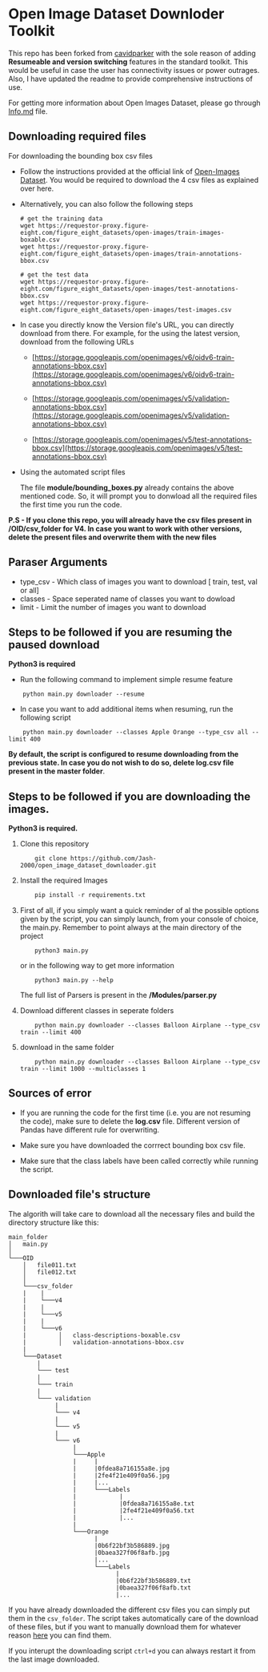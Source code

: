 # Open Image Dataset Downloder Toolkit

This repo has been forked from [cavidparker](https://github.com/cavidparker/open_image_dataset_downloader) with the sole reason of adding **__Resumeable__ and __version switching__** features in the standard toolkit. This would be useful in case the user has connectivity issues or power outrages. Also, I have updated the readme to provide comprehensive instructions of use. 

For getting more information about Open Images Dataset, please go through [Info.md](https://github.com/Jash-2000/open_image_dataset_downloader/blob/main/Info.md) file. 

## Downloading required files

For downloading the bounding box csv files 
* Follow the instructions provided at the official link of [Open-Images Dataset](https://storage.googleapis.com/openimages/web/download.html). You would be required to download the 4 csv files as explained over here. 

* Alternatively, you can also follow the following steps

    ```
    # get the training data
    wget https://requestor-proxy.figure-eight.com/figure_eight_datasets/open-images/train-images-boxable.csv
    wget https://requestor-proxy.figure-eight.com/figure_eight_datasets/open-images/train-annotations-bbox.csv

    # get the test data
    wget https://requestor-proxy.figure-eight.com/figure_eight_datasets/open-images/test-annotations-bbox.csv
    wget https://requestor-proxy.figure-eight.com/figure_eight_datasets/open-images/test-images.csv
    ```
* In case you directly know the Version file's URL, you can directly download from there. For example, for the using the latest version, download from the following URLs

    * [https://storage.googleapis.com/openimages/v6/oidv6-train-annotations-bbox.csv](https://storage.googleapis.com/openimages/v6/oidv6-train-annotations-bbox.csv)
    
    * [https://storage.googleapis.com/openimages/v5/validation-annotations-bbox.csv](https://storage.googleapis.com/openimages/v5/validation-annotations-bbox.csv)
    
    * [https://storage.googleapis.com/openimages/v5/test-annotations-bbox.csv](https://storage.googleapis.com/openimages/v5/test-annotations-bbox.csv) 

* Using the automated script files

    The file **module/bounding_boxes.py** already contains the above mentioned code. So, it will prompt you to donwload all the required files the first time you run the code.

**P.S -  If you clone this repo, you will already have the csv files present in **/OID/csv_folder** for V4. In case you want to work with other versions, delete the present files and overwrite them with the new files**

## Paraser Arguments

* type_csv - Which class of images you want to download [ train, test, val or all]
* classes - Space seperated name of classes you want to dowload
* limit - Limit the number of images you want to download

## Steps to be followed if you are resuming the paused download

**Python3 is required**
 
* Run the following command to implement simple resume feature

```shell
    python main.py downloader --resume
```

* In case you want to add additional items when resuming, run the following script
```shell
    python main.py downloader --classes Apple Orange --type_csv all --limit 400
```


**By default, the script is configured to resume downloading from the previous state. In case you do not wish to do so, delete **log.csv** file present in the master folder**.

## Steps to be followed if you are downloading the images.

**Python3 is required.**

1. Clone this repository
    
    ```
        git clone https://github.com/Jash-2000/open_image_dataset_downloader.git
    ```

2. Install the required Images
    
    ```python
        pip install -r requirements.txt
    ```

3. First of all, if you simply want a quick reminder of al the possible options given by the script, you can simply launch, from your console of choice, the main.py. Remember to point always at the main directory of the project

    ```shell
        python3 main.py
    ```

    or in the following way to get more information

    ```shell
        python3 main.py --help
    ```
    
    The full list of Parsers is present in the **/Modules/parser.py**

4. Download different classes in seperate folders
    
    ```shell
        python main.py downloader --classes Balloon Airplane --type_csv train --limit 400   
    ```

5. download in the same folder

    ```shell
        python main.py downloader --classes Balloon Airplane --type_csv train --limit 1000 --multiclasses 1
    ```

## Sources of error
 
   * If you are running the code for the first time (i.e. you are not resuming the code), make sure to delete the **log.csv** file. Different version of Pandas have different rule for overwriting.

   * Make sure you have downloaded the corrrect bounding box csv file.
   * Make sure that the class labels have been called correctly while running the script.

## Downloaded file's structure

The algorith will take care to download all the necessary files and build the directory structure like this:

```
main_folder
│   main.py
│
└───OID
    │   file011.txt
    │   file012.txt
    │
    └───csv_folder
    |    |
    |    └───v4
    |    |
    |    └───v5
    |    |
    |    └───v6
    |         │   class-descriptions-boxable.csv
    |         │   validation-annotations-bbox.csv
    |
    └───Dataset
        |
        └─── test
        |
        └─── train
        |
        └─── validation
             |
             └─── v4
             |
             └─── v5
             |
             └─── v6
                  |
                  └───Apple
                  |     |
                  |     |0fdea8a716155a8e.jpg
                  |     |2fe4f21e409f0a56.jpg
                  |     |...
                  |     └───Labels
                  |            |
                  |            |0fdea8a716155a8e.txt
                  |            |2fe4f21e409f0a56.txt
                  |            |...
                  |
                  └───Orange
                        |
                        |0b6f22bf3b586889.jpg
                        |0baea327f06f8afb.jpg
                        |...
                        └───Labels
                              |
                              |0b6f22bf3b586889.txt
                              |0baea327f06f8afb.txt
                              |...
```
If you have already downloaded the different csv files you can simply put them in the `csv_folder`. The script takes automatically care of the download of these files, but if you want to manually download them for whatever reason [here](https://storage.googleapis.com/openimages/web/download.html) you can find them.

If you interupt the downloading script `ctrl+d` you can always restart it from the last image downloaded.
